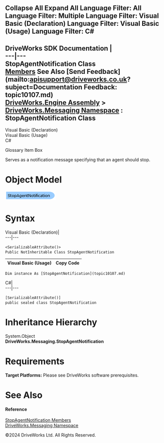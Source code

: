        

 Collapse All Expand All  Language Filter: All  Language Filter: Multiple  Language Filter: Visual Basic (Declaration) Language Filter: Visual Basic (Usage) Language Filter: C#  
---  
DriveWorks SDK Documentation  |   
---|---  
StopAgentNotification Class   
[Members](topic10108.md) See Also [Send Feedback](mailto:apisupport@driveworks.co.uk?subject=Documentation Feedback: topic10107.md)  
[DriveWorks.Engine Assembly](topic2156.md) > [DriveWorks.Messaging Namespace](topic10038.md) : StopAgentNotification Class  
---  
  
Visual Basic (Declaration)    
Visual Basic (Usage)    
C# 

Glossary Item Box

Serves as a notification message specifying that an agent should stop. 

# Object Model

![](dotnetdiagramimages/image503.png)

# Syntax

Visual Basic (Declaration)|   
---|---  
      
    
    <SerializableAttribute()>
    Public NotInheritable Class StopAgentNotification   
  
Visual Basic (Usage)| Copy Code  
---|---  
      
    
    Dim instance As [StopAgentNotification](topic10107.md)  
  
C#|   
---|---  
      
    
    [SerializableAttribute()]
    public sealed class StopAgentNotification   
  
# Inheritance Hierarchy

System.Object  
**DriveWorks.Messaging.StopAgentNotification**  


# Requirements

**Target Platforms:** Please see DriveWorks software prerequisites.

# See Also

#### Reference

[StopAgentNotification Members](topic10108.md)   
[DriveWorks.Messaging Namespace](topic10038.md)

©2024 DriveWorks Ltd. All Rights Reserved.
